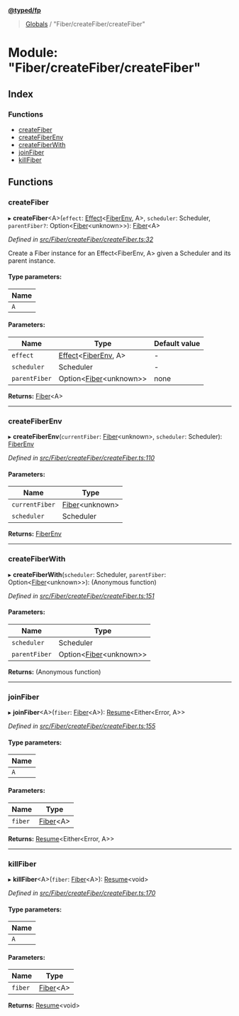 **[@typed/fp](../README.md)**

> [Globals](../globals.md) / "Fiber/createFiber/createFiber"

# Module: "Fiber/createFiber/createFiber"

## Index

### Functions

* [createFiber](_fiber_createfiber_createfiber_.md#createfiber)
* [createFiberEnv](_fiber_createfiber_createfiber_.md#createfiberenv)
* [createFiberWith](_fiber_createfiber_createfiber_.md#createfiberwith)
* [joinFiber](_fiber_createfiber_createfiber_.md#joinfiber)
* [killFiber](_fiber_createfiber_createfiber_.md#killfiber)

## Functions

### createFiber

▸ **createFiber**\<A>(`effect`: [Effect](_effect_effect_.effect.md)\<[FiberEnv](../interfaces/_fiber_fiberenv_.fiberenv.md), A>, `scheduler`: Scheduler, `parentFiber?`: Option\<[Fiber](../interfaces/_fiber_fiber_.fiber.md)\<unknown>>): [Fiber](../interfaces/_fiber_fiber_.fiber.md)\<A>

*Defined in [src/Fiber/createFiber/createFiber.ts:32](https://github.com/TylorS/typed-fp/blob/41076ce/src/Fiber/createFiber/createFiber.ts#L32)*

Create a Fiber instance for an Effect<FiberEnv, A> given a Scheduler and
its parent instance.

#### Type parameters:

Name |
------ |
`A` |

#### Parameters:

Name | Type | Default value |
------ | ------ | ------ |
`effect` | [Effect](_effect_effect_.effect.md)\<[FiberEnv](../interfaces/_fiber_fiberenv_.fiberenv.md), A> | - |
`scheduler` | Scheduler | - |
`parentFiber` | Option\<[Fiber](../interfaces/_fiber_fiber_.fiber.md)\<unknown>> | none |

**Returns:** [Fiber](../interfaces/_fiber_fiber_.fiber.md)\<A>

___

### createFiberEnv

▸ **createFiberEnv**(`currentFiber`: [Fiber](../interfaces/_fiber_fiber_.fiber.md)\<unknown>, `scheduler`: Scheduler): [FiberEnv](../interfaces/_fiber_fiberenv_.fiberenv.md)

*Defined in [src/Fiber/createFiber/createFiber.ts:110](https://github.com/TylorS/typed-fp/blob/41076ce/src/Fiber/createFiber/createFiber.ts#L110)*

#### Parameters:

Name | Type |
------ | ------ |
`currentFiber` | [Fiber](../interfaces/_fiber_fiber_.fiber.md)\<unknown> |
`scheduler` | Scheduler |

**Returns:** [FiberEnv](../interfaces/_fiber_fiberenv_.fiberenv.md)

___

### createFiberWith

▸ **createFiberWith**(`scheduler`: Scheduler, `parentFiber`: Option\<[Fiber](../interfaces/_fiber_fiber_.fiber.md)\<unknown>>): (Anonymous function)

*Defined in [src/Fiber/createFiber/createFiber.ts:151](https://github.com/TylorS/typed-fp/blob/41076ce/src/Fiber/createFiber/createFiber.ts#L151)*

#### Parameters:

Name | Type |
------ | ------ |
`scheduler` | Scheduler |
`parentFiber` | Option\<[Fiber](../interfaces/_fiber_fiber_.fiber.md)\<unknown>> |

**Returns:** (Anonymous function)

___

### joinFiber

▸ **joinFiber**\<A>(`fiber`: [Fiber](../interfaces/_fiber_fiber_.fiber.md)\<A>): [Resume](_resume_resume_.md#resume)\<Either\<Error, A>>

*Defined in [src/Fiber/createFiber/createFiber.ts:155](https://github.com/TylorS/typed-fp/blob/41076ce/src/Fiber/createFiber/createFiber.ts#L155)*

#### Type parameters:

Name |
------ |
`A` |

#### Parameters:

Name | Type |
------ | ------ |
`fiber` | [Fiber](../interfaces/_fiber_fiber_.fiber.md)\<A> |

**Returns:** [Resume](_resume_resume_.md#resume)\<Either\<Error, A>>

___

### killFiber

▸ **killFiber**\<A>(`fiber`: [Fiber](../interfaces/_fiber_fiber_.fiber.md)\<A>): [Resume](_resume_resume_.md#resume)\<void>

*Defined in [src/Fiber/createFiber/createFiber.ts:170](https://github.com/TylorS/typed-fp/blob/41076ce/src/Fiber/createFiber/createFiber.ts#L170)*

#### Type parameters:

Name |
------ |
`A` |

#### Parameters:

Name | Type |
------ | ------ |
`fiber` | [Fiber](../interfaces/_fiber_fiber_.fiber.md)\<A> |

**Returns:** [Resume](_resume_resume_.md#resume)\<void>
